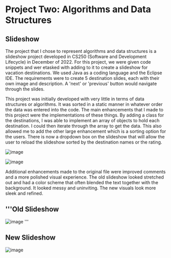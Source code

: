 # Project Two: Algorithms and Data Structures

## Slideshow ##

The project that I chose to represent algorithms and data structures is a slideshow project developed in CS250 (Software and Development Lifecycle) in December of 2022. For this project, we were given code snippets and wer etasked with adding to it to create a slideshow for vacation destinations. We used Java as a coding language and the Eclipse IDE. The requirements were to create 5 destination slides, each with their own image and description. A 'next' or 'previous' button would navigate through the slides.

This project was initially developed with very little in terms of data structures or algorithms. It was sorted in a static manner in whatever order the data was entered into the code. The main enhancements that I made to this project were the implementations of these things. By adding a class for the destinations, I was able to implement an array of objects to hold each destination. I could then iterate through the array to get the data. This also allowed me to add the other large enhancement which is a sorting option for the users. There is now a dropdown box on the slideshow that will allow the user to reload the slideshow sorted by the destination names or the rating.

![image](https://github.com/user-attachments/assets/686f5a90-b0a4-41ac-9136-f613a7865dbc)

![image](https://github.com/user-attachments/assets/b5aafbea-ab37-4d3c-b30e-a63c743e4a85)

Additional enhancements made to the original file were improved comments and a more polished visual experience. The old slideshow looked stretched out and had a color scheme that often blended the text together with the background. It looked messy and uninviting. The new visuals look more sleek and refined.

'''Old Slideshow
----
![image](https://github.com/user-attachments/assets/60f9877d-ec5a-4a28-ad2c-f419d9598855)
'''

New Slideshow
----
![image](https://github.com/user-attachments/assets/d9cf1cde-50d8-4f85-b6c0-822de302eff3)


